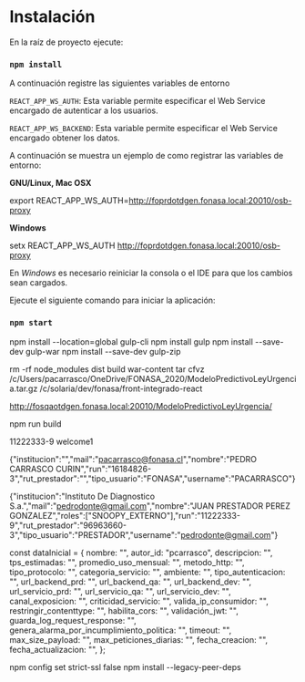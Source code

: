 # Instalación

En la raíz de proyecto ejecute:

### `npm install`

A continuación registre las siguientes variables de entorno

`REACT_APP_WS_AUTH`: Esta variable permite especificar el Web Service encargado de autenticar a los usuarios.

`REACT_APP_WS_BACKEND`: Esta variable permite especificar el Web Service encargado obtener los datos.

A continuación se muestra un ejemplo de como registrar las variables de entorno:

**GNU/Linux, Mac OSX**

export REACT_APP_WS_AUTH=http://foprdotdgen.fonasa.local:20010/osb-proxy

**Windows**

setx REACT_APP_WS_AUTH http://foprdotdgen.fonasa.local:20010/osb-proxy

En _Windows_ es necesario reiniciar la consola o el IDE para que los cambios sean cargados.

Ejecute el siguiente comando para iniciar la aplicación:

### `npm start`

npm install --location=global gulp-cli
npm install gulp
npm install --save-dev gulp-war
npm install --save-dev gulp-zip

rm -rf node_modules dist build war-content
tar cfvz /c/Users/pacarrasco/OneDrive/FONASA_2020/ModeloPredictivoLeyUrgencia.tar.gz /c/solaria/dev/fonasa/front-integrado-react

http://fosqaotdgen.fonasa.local:20010/ModeloPredictivoLeyUrgencia/

npm run build

11222333-9
welcome1

{"institucion":"","mail":"pacarrasco@fonasa.cl","nombre":"PEDRO CARRASCO CURIN","run":"16184826-3","rut_prestador":"","tipo_usuario":"FONASA","username":"PACARRASCO"}

{"institucion":"Instituto De Diagnostico S.a.","mail":"pedrodonte@gmail.com","nombre":"JUAN PRESTADOR PEREZ GONZALEZ","roles":["SNOOPY_EXTERNO"],"run":"11222333-9","rut_prestador":"96963660-3","tipo_usuario":"PRESTADOR","username":"pedrodonte@gmail.com"}

const dataInicial = {
nombre: "",
autor_id: "pcarrasco",
descripcion: "",
tps_estimadas: "",
promedio_uso_mensual: "",
metodo_http: "",
tipo_protocolo: "",
categoria_servicio: "",
ambiente: "",
tipo_autenticacion: "",
url_backend_prd: "",
url_backend_qa: "",
url_backend_dev: "",
url_servicio_prd: "",
url_servicio_qa: "",
url_servicio_dev: "",
canal_exposicion: "",
criticidad_servicio: "",
valida_ip_consumidor: "",
restringir_contenttype: "",
habilita_cors: "",
validación_jwt: "",
guarda_log_request_response: "",
genera_alarma_por_incumplimiento_politica: "",
timeout: "",
max_size_payload: "",
max_peticiones_diarias: "",
fecha_creacion: "",
fecha_actualizacion: "",
};

npm config set strict-ssl false
npm install --legacy-peer-deps
